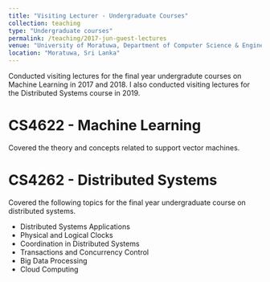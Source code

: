```yaml
---
title: "Visiting Lecturer - Undergraduate Courses"
collection: teaching
type: "Undergraduate courses"
permalink: /teaching/2017-jun-guest-lectures
venue: "University of Moratuwa, Department of Computer Science & Engineering"
location: "Moratuwa, Sri Lanka"
---
```


Conducted visiting lectures for the final year undergradute courses on Machine Learning in 2017 and 2018. I also conducted visiting lectures for the Distributed Systems course in 2019.

CS4622 - Machine Learning
======
Covered the theory and concepts related to support vector machines. 

CS4262 - Distributed Systems
======
Covered the following topics for the final year undergraduate course on distributed systems.
* Distributed Systems Applications
* Physical and Logical Clocks
* Coordination in Distributed Systems
* Transactions and Concurrency Control
* Big Data Processing
* Cloud Computing
